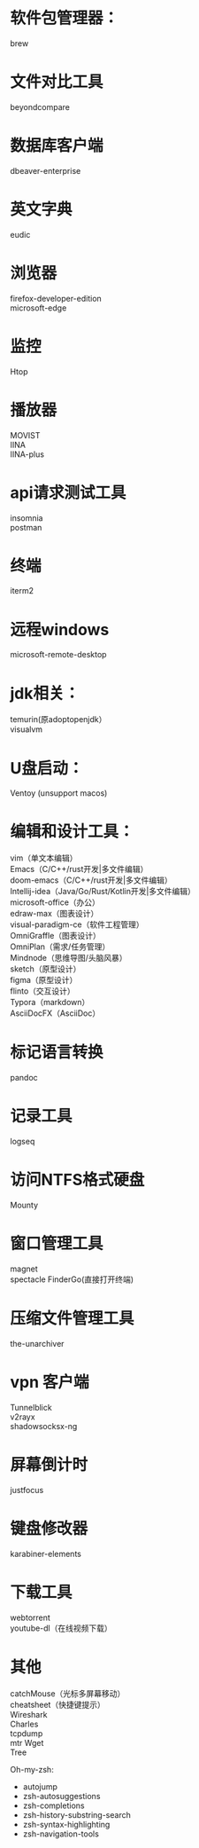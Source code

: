 # 软件包管理器：
brew

# 文件对比工具
beyondcompare

# 数据库客户端
dbeaver-enterprise         

# 英文字典
eudic                           
  

# 浏览器
firefox-developer-edition  
microsoft-edge  

# 监控
Htop

# 播放器
MOVIST  
IINA  
IINA-plus  

# api请求测试工具
insomnia                        
postman


# 终端
iterm2                          

# 远程windows
microsoft-remote-desktop

# jdk相关：
temurin(原adoptopenjdk）    
visualvm   


# U盘启动：
Ventoy (unsupport macos)

# 编辑和设计工具：
vim（单文本编辑）  
Emacs（C/C++/rust开发|多文件编辑）  
doom-emacs（C/C++/rust开发|多文件编辑）      
Intellij-idea（Java/Go/Rust/Kotlin开发|多文件编辑）     
microsoft-office（办公）    
edraw-max（图表设计）  
visual-paradigm-ce（软件工程管理）    
OmniGraffle（图表设计）  
OmniPlan（需求/任务管理）  
Mindnode（思维导图/头脑风暴）   
sketch（原型设计）     
figma（原型设计）  
flinto（交互设计）   
Typora（markdown）  
AsciiDocFX（AsciiDoc）   

# 标记语言转换  
pandoc  

# 记录工具  
logseq  


# 访问NTFS格式硬盘
Mounty

# 窗口管理工具
magnet  
spectacle
FinderGo(直接打开终端)

# 压缩文件管理工具
the-unarchiver

# vpn 客户端
Tunnelblick  
v2rayx  
shadowsocksx-ng  

# 屏幕倒计时
justfocus

# 键盘修改器
karabiner-elements

# 下载工具
webtorrent  
youtube-dl（在线视频下载） 

# 其他  
catchMouse（光标多屏幕移动）  
cheatsheet（快捷键提示）  
Wireshark  
Charles   
tcpdump  
mtr
Wget  
Tree  

 
Oh-my-zsh:  
-  autojump
-  zsh-autosuggestions
-  zsh-completions
-  zsh-history-substring-search
-  zsh-syntax-highlighting
-  zsh-navigation-tools

